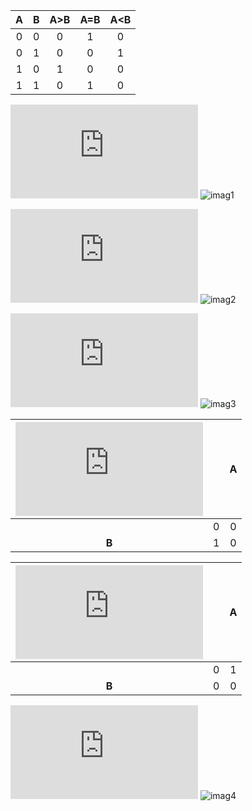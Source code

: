    | **A** | **B** | **A>B** | **A=B** | **A<B** |
   | :-: | :-: | :-: | :-: | :-: |
   | 0 | 0 | 0 | 1 | 0 |
   | 0 | 1 | 0 | 0 | 1 |
   | 1 | 0 | 1 | 0 | 0 |
   | 1 | 1 | 0 | 1 | 0 |
   
![equation](https://latex.codecogs.com/gif.latex?y_%7BA%3EB%7D%5E%7BSoP%7D%3D)
![imag1](https://latex.codecogs.com/gif.latex?A&space;\cdot&space;\bar{B})


![equation](https://latex.codecogs.com/gif.latex?y_%7BA%3DB%7D%5E%7BSoP%7D%3D)
![imag2](https://latex.codecogs.com/gif.latex?\bar{A}&space;\cdot&space;\bar{B}&space;&plus;&space;A&space;\cdot&space;B)



![equation](https://latex.codecogs.com/gif.latex?y_%7BA%3CB%7D%5E%7BPoS%7D%3D)
![imag3](https://latex.codecogs.com/gif.latex?({A}&space;&plus;&space;{B})&space;\cdot&space;(\bar{A}&plus;&space;B)&space;\cdot&space;(\bar{A}&plus;\bar{B}))

| ![equation](https://latex.codecogs.com/gif.latex?y_%7BA%3CB%7D%5E%7BPoS%2Cmin%7D%20)  |   | **A** |
| :-:  | :-:  | :-: |
|   | 0 | 0 |
|**B** | 1 | 0 |

| ![equation](https://latex.codecogs.com/gif.latex?y_%7BA%3CB%7D%5E%7BPoS%2Cmin%7D%20)  |   | **A** |
| :-:  | :-:  | :-: |
|   | 0 | 1 |
|**B** | 0 | 0 |


![equation](https://latex.codecogs.com/gif.latex?y_%7BA%3CB%7D%5E%7BPoS%2Cmin%7D%20%3D)
![imag4](https://latex.codecogs.com/gif.latex?\bar{A}&plus;&space;B)

